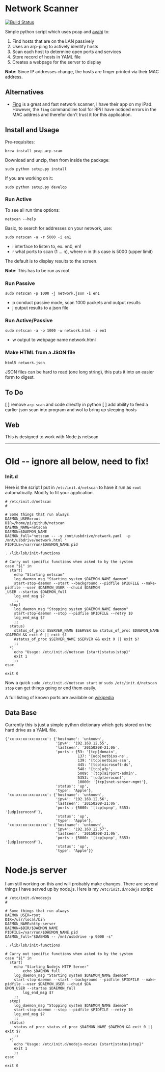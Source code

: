 # Network Scanner

[![Build Status](https://travis-ci.org/walchko/netscan2.svg?branch=master)](https://travis-ci.org/walchko/netscan2)

Simple python script which uses pcap and [avahi](http://www.avahi.org) to:

1. Find hosts that are on the LAN passively
2. Uses an arp-ping to actively identify hosts
3. Scan each host to determine open ports and services
4. Store record of hosts in YAML file
5. Creates a webpage for the server to display

**Note:** Since IP addresses change, the hosts are finger printed via their MAC address. 

## Alternatives

* [Fing](http://www.overlooksoft.com/fing) is a great and fast network scanner, I have 
their app on my iPad. However, the `fing` commandline tool for 
RPi I have noticed errors in the MAC address and therefor don't trust it for this 
application.

## Install and Usage

Pre-requisites:

	brew install pcap arp-scan

Download and unzip, then from inside the package:

	sudo python setup.py install

If you are working on it:

	sudo python setup.py develop

### Run Active

To see all run time options:

	netscan --help

Basic, to search for addresses on your network, use:

	sudo netscan -a -r 5000 -i en1

- i  interface to listen to, ex. en0, en1
- r  what ports to scan (1 ... n), where n in this case is 5000 (upper limit)

The default is to display results to the screen.

**Note:** This has to be run as root


### Run Passive

	sudo netscan -p 1000 -j network.json -i en1

- p  conduct passive mode, scan 1000 packets and output results
- j  output results to a json file

### Run Active/Passive

	sudo netscan -a -p 1000 -w network.html -i en1

- w  output to webpage name network.html


### Make HTML from a JSON file

	html5 network.json

JSON files can be hard to read (one long string), this puts it into an easier form to 
digest.

## To Do

[ ] remove `arp-scan` and code directly in python
[ ] add ability to feed a earlier json scan into program and wol to bring up sleeping hosts



## Web

This is designed to work with Node.js netscan


-----


# Old -- ignore all below, need to fix!

### Init.d

Here is the script I put in `/etc/init.d/netscan` to have it run as `root` automatically.
Modify to fit your application.

	# /etc/init.d/netscan
	#

	# Some things that run always
	DAEMON_USER=root
	DIR=/home/pi/github/netscan
	DAEMON_NAME=netscan
	DAEMON=$DAEMON_NAME
	DAEMON_full="netscan -- -y /mnt/usbdrive/network.yaml  -p /mnt/usbdrive/network.html "
	PIDFILE=/var/run/$DAEMON_NAME.pid

	. /lib/lsb/init-functions

	# Carry out specific functions when asked to by the system
	case "$1" in
	  start)
		echo "Starting netscan"
		log_daemon_msg "Starting system $DAEMON_NAME daemon"
		start-stop-daemon --start --background --pidfile $PIDFILE --make-pidfile --user $DAEMON_USER --chuid $DAEMON
	_USER --startas $DAEMON_full 
		log_end_msg $?
		;;
	  stop)
		log_daemon_msg "Stopping system $DAEMON_NAME daemon"
		start-stop-daemon --stop --pidfile $PIDFILE --retry 10
		log_end_msg $?
		;;
	  status)
		status_of_proc $SERVER_NAME $SERVER && status_of_proc $DAEMON_NAME $DAEMON && exit 0 || exit $?
		#status_of_proc $SERVER_NAME $SERVER && exit 0 || exit $?    
		;;
	  *)
		echo "Usage: /etc/init.d/netscan {start|status|stop}"
		exit 1
		;;
	esac

	exit 0

Now a quick `sudo /etc/init.d/netscan start` or `sudo /etc/init.d/netscan stop` can get things going or end them easily.

A full listing of known ports are available on [wikipedia](http://en.wikipedia.org/wiki/List_of_TCP_and_UDP_port_numbers)

## Data Base

Currently this is just a simple python dictionary which gets stored on the hard drive as a YAML file.

	{'xx:xx:xx:xx:xx:xx': {'hostname': 'unknown',
						   'ipv4': '192.168.12.55',
						   'lastseen': '20150208-21:06',
						   'ports': {53: '[tcp]domain',
									 137: '[udp]netbios-ns',
									 139: '[tcp]netbios-ssn',
									 445: '[tcp]microsoft-ds',
									 548: '[tcp]afp',
									 5009: '[tcp]airport-admin',
									 5353: '[udp]zeroconf',
									 10000: '[tcp]snet-sensor-mgmt'},
						   'status': 'up',
						   'type': 'Apple'},
	 'xx:xx:xx:xx:xx:xx': {'hostname': 'unknown',
						   'ipv4': '192.168.12.56',
						   'lastseen': '20150208-21:06',
						   'ports': {5000: '[tcp]upnp', 5353: '[udp]zeroconf'},
						   'status': 'up',
						   'type': 'Apple'},
	 'xx:xx:xx:xx:xx:xx': {'hostname': 'unknown',
						   'ipv4': '192.168.12.57',
						   'lastseen': '20150208-21:06',
						   'ports': {5000: '[tcp]upnp', 5353: '[udp]zeroconf'},
						   'status': 'up',
						   'type': 'Apple'}}


# Node.js server

I am still working on this and will probably make changes. There are several things I 
have served up by node.js. Here is my `/etc/init.d/nodejs` script:

	# /etc/init.d/nodesjs
	#

	# Some things that run always
	DAEMON_USER=root
	DIR=/usr/local/bin
	DAEMON_NAME=http-server
	DAEMON=$DIR/$DAEMON_NAME
	PIDFILE=/var/run/$DAEMON_NAME.pid
	DAEMON_full="$DAEMON -- /mnt/usbdrive -p 9000 -s"

	. /lib/lsb/init-functions

	# Carry out specific functions when asked to by the system
	case "$1" in
	  start)
		echo "Starting Nodejs HTTP Server"
			echo $DAEMON_full
		log_daemon_msg "Starting system $DAEMON_NAME daemon"
		start-stop-daemon --start --background --pidfile $PIDFILE --make-pidfile --user $DAEMON_USER --chuid $DA
	EMON_USER --startas $DAEMON_full
			log_end_msg $?
		;;
	  stop)
		log_daemon_msg "Stopping system $DAEMON_NAME daemon"
		start-stop-daemon --stop --pidfile $PIDFILE --retry 10
		log_end_msg $?
		;;
	  status)
		status_of_proc status_of_proc $DAEMON_NAME $DAEMON && exit 0 || exit $?
		;;
	  *)
		echo "Usage: /etc/init.d/nodejs-movies {start|status|stop}"
		exit 1
		;;
	esac

	exit 0
